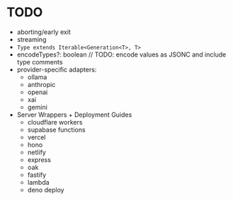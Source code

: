 # TODO

- aborting/early exit
- streaming
- `Type extends Iterable<Generation<T>, T>`
- encodeTypes?: boolean // TODO: encode values as JSONC and include type
  comments
- provider-specific adapters:
  - ollama
  - anthropic
  - openai
  - xai
  - gemini
- Server Wrappers + Deployment Guides
  - cloudflare workers
  - supabase functions
  - vercel
  - hono
  - netlify
  - express
  - oak
  - fastify
  - lambda
  - deno deploy
